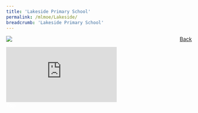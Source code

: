```yaml
---
title: 'Lakeside Primary School'
permalink: /mlmoe/Lakeside/
breadcrumb: 'Lakeside Primary School'
---
```

<!-- Global site tag (gtag.js) - Google Ads: 726049306 -->
<script async src="https://www.googletagmanager.com/gtag/js?id=AW-726049306"></script>
<script>
  window.dataLayer = window.dataLayer || [];
  function gtag(){dataLayer.push(arguments);}
  gtag('js', new Date());

  gtag('config', 'AW-726049306');
</script>
<a href="/exhibits/Pameran- Bahasa- Melayu-Malay-Language-Exhibitions-d/Schools/" style="float:right;">Back</a>
 <img src="/images/MTLS2021-Lakeside_ML_Final.jpg"> <br/>
<div class="video-container">
  <iframe src=" https://youtu.be/embed/HseLWl-JmSo " frameborder="0" allow="accelerometer; autoplay; encrypted-media; gyroscope; picture-in-picture" allowfullscreen></iframe></div>
<div class="btntop"><a href="#top" style="text-decoration:none;"><span style="color:white"><b>Top</b></span></a></div>
